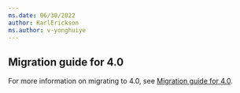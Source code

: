 ```yaml
---
ms.date: 06/30/2022
author: KarlErickson
ms.author: v-yonghuiye
---
```


## Migration guide for 4.0

For more information on migrating to 4.0, see [Migration guide for 4.0](../../spring-cloud-azure-appendix.md#migration-guide-for-40).
